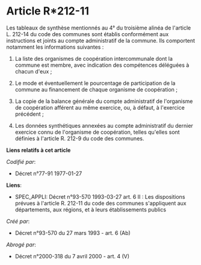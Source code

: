 # Article R*212-11

Les tableaux de synthèse mentionnés au 4° du troisième alinéa de l'article L. 212-14 du code des communes sont établis
conformément aux instructions et joints au compte administratif de la commune. Ils comportent notamment les informations
suivantes :

1. La liste des organismes de coopération intercommunale dont la commune est membre, avec indication des compétences
déléguées à chacun d'eux ;

2. Le mode et éventuellement le pourcentage de participation de la commune au financement de chaque organisme de
coopération ;

3. La copie de la balance générale du compte administratif de l'organisme de coopération afférent au même exercice, ou, à
défaut, à l'exercice précédent ;

4. Les données synthétiques annexées au compte administratif du dernier exercice connu de l'organisme de coopération, telles
qu'elles sont définies à l'article R. 212-9 du code des communes.

**Liens relatifs à cet article**

_Codifié par_:

  - Décret n°77-91 1977-01-27

**Liens**:

  - SPEC_APPLI: Décret n°93-570 1993-03-27 art. 6 II : Les dispositions prévues à l'article R. 212-11 du code des communes s'appliquent aux départements, aux régions, et à leurs établissements publics

_Créé par_:

  - Décret n°93-570 du 27 mars 1993 - art. 6 (Ab)

_Abrogé par_:

  - Décret n°2000-318 du 7 avril 2000 - art. 4 (V)
